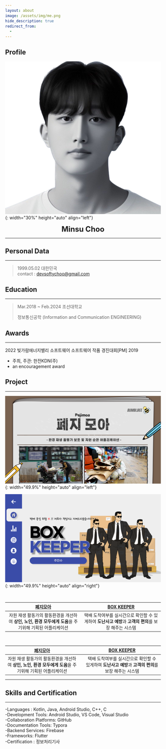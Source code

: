 ```yaml
---
layout: about
image: /assets/img/me.png
hide_description: true
redirect_from:
  -
---
```


## Profile

![image-20230616000446050](../assets/img/blog/image-20230616000446050.png){: width="30%" height="auto" align="left"}
<center>
<span style="font-size:170%;font-weight:bold;">
Minsu Choo</span>
</center>











---









## Personal Data

---
> 1999.05.02 대한민국 <br/>
> contact : devsoftychoo@gmail.com <br/>

## Education
---
> Mar.2018 ~ Feb.2024 조선대학교
>
> 정보통신공학 (Information and Communication ENGINEERING)

## Awards
---

2022 빛가람에너지밸리 소프트웨어 소프트웨어 작품 경진대회[PM] 2019 </a></strong></u>

- 주최, 주관: 한전KDN(주)
- an encouragement award


<!--## Research Interest
---
* Computer Vision
+ image Object Detection
+ Vot
+ Semantic/Instance Segmentation
+ Super Resolution
* Machine Learning / Deep Learning
+ GAN
+ Few-Shot Learning
+ Meta Learning-->


## Project
---
![peji_img](../assets/img/blog/peji_img.png){: width="49.9%" height="auto" align="left"}

![box_img](../assets/img/blog/box_img.png){: width="49.9%" height="auto" align="right"}

          

| [**폐지모아**](https://softychoo.github.io/projects/2022-11-30-pejimoa/) | [BOX KEEPER](https://softychoo.github.io/projects/2022-11-30-pejimoa/) |
| :----------------------------------------------------------: | :----------------------------------------------------------: |
| 자원 재생 활동가의 활동환경을 개선하여 **상인, 노인, 환경 모두에게 도움**을 주기위해 기획된 어플리케이션 | 택배 도착여부를 실시간으로 확인할 수 있게하여 **도난사고 예방**과 **고객의 편의**를 보장 해주는 시스템 |

          

| [**폐지모아**](https://softychoo.github.io/projects/2022-11-30-pejimoa/) |      | [BOX KEEPER](https://softychoo.github.io/projects/2022-11-30-pejimoa/) |
| :----------------------------------------------------------: | :--: | :----------------------------------------------------------: |
| 자원 재생 활동가의 활동환경을 개선하여 **상인, 노인, 환경 모두에게 도움**을 주기위해 기획된 어플리케이션 |      | 택배 도착여부를 실시간으로 확인할 수 있게하여 **도난사고 예방**과 **고객의 편의**를 보장 해주는 시스템 |






---
<!-- -2020. 07 – 2020. 11-->
<!--Work place name and what i did -->

## Skills and Certification
---
-Languages : Kotlin, Java, Android Studio, C++, C <br/>-Development Tools: Android Studio, VS Code, Visual Studio<br/>-Collaboration Platforms: GitHub<br/>-Documentation Tools: Typora<br/>-Backend Services: Firebase<br/>-Frameworks: Flutter<br/>-Certification : 정보처리기사

